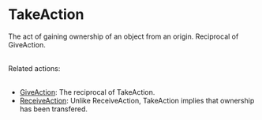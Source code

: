# TakeAction

The act of gaining ownership of an object from an origin. Reciprocal of GiveAction.<br/><br/>

Related actions:<br/><br/>

<ul>
<li><a class="localLink" href="http://schema.org/GiveAction">GiveAction</a>: The reciprocal of TakeAction.</li>
<li><a class="localLink" href="http://schema.org/ReceiveAction">ReceiveAction</a>: Unlike ReceiveAction, TakeAction implies that ownership has been transfered.</li>
</ul>
